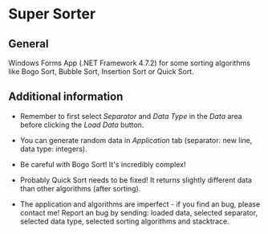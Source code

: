 # Super Sorter

## General

Windows Forms App (.NET Framework 4.7.2) for some sorting algorithms like Bogo Sort, Bubble Sort, Insertion Sort or Quick Sort.

## Additional information

- Remember to first select *Separator* and *Data Type* in the *Data* area before clicking the *Load Data* button.

- You can generate random data in *Application* tab (separator: new line, data type: integers).

- Be careful with Bogo Sort! It's incredibly complex!

- Probably Quick Sort needs to be fixed! It returns slightly different data than other algorithms (after sorting).

- The application and algorithms are imperfect - if you find an bug, please contact me! Report an bug by sending: loaded data, selected separator, selected data type, selected sorting algorithms and stacktrace.
